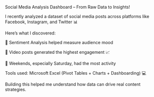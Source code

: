 Social Media Analysis Dashboard – From Raw Data to Insights!

I recently analyzed a dataset of social media posts across platforms like Facebook, Instagram, and Twitter 📊

Here’s what I discovered:

🧠 Sentiment Analysis helped measure audience mood

🎯 Video posts generated the highest engagement 📈

📅 Weekends, especially Saturday, had the most activity

Tools used: Microsoft Excel (Pivot Tables + Charts + Dashboarding) 💻

Building this helped me understand how data can drive real content strategies.
